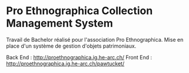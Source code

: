 # Pro Ethnographica Collection Management System 

Travail de Bachelor réalisé pour l'association Pro Ethnographica.
Mise en place d'un système de gestion d'objets patrimoniaux.

Back End : http://proethnographica.ig.he-arc.ch/
Front End : http://proethnographica.ig.he-arc.ch/pawtucket/
